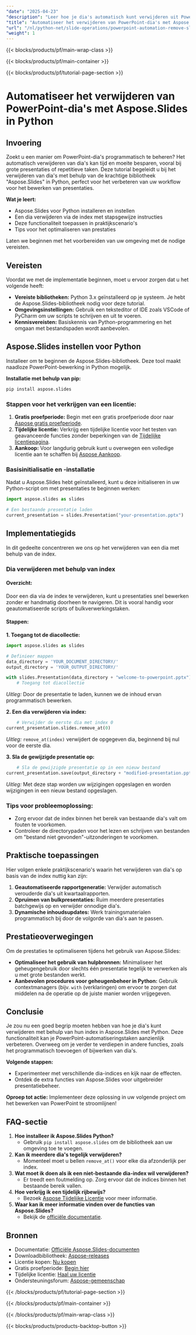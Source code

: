 ```yaml
---
"date": "2025-04-23"
"description": "Leer hoe je dia's automatisch kunt verwijderen uit PowerPoint-presentaties met behulp van de Aspose.Slides-bibliotheek in Python. Stroomlijn je bewerkingsproces efficiënt."
"title": "Automatiseer het verwijderen van PowerPoint-dia's met Aspose.Slides in Python&#58; een stapsgewijze handleiding"
"url": "/nl/python-net/slide-operations/powerpoint-automation-remove-slides-aspose-python/"
"weight": 1
---
```


{{< blocks/products/pf/main-wrap-class >}}

{{< blocks/products/pf/main-container >}}

{{< blocks/products/pf/tutorial-page-section >}}
# Automatiseer het verwijderen van PowerPoint-dia's met Aspose.Slides in Python

## Invoering

Zoekt u een manier om PowerPoint-dia's programmatisch te beheren? Het automatisch verwijderen van dia's kan tijd en moeite besparen, vooral bij grote presentaties of repetitieve taken. Deze tutorial begeleidt u bij het verwijderen van dia's met behulp van de krachtige bibliotheek "Aspose.Slides" in Python, perfect voor het verbeteren van uw workflow voor het bewerken van presentaties.

**Wat je leert:**
- Aspose.Slides voor Python installeren en instellen
- Een dia verwijderen via de index met stapsgewijze instructies
- Deze functionaliteit toepassen in praktijkscenario's
- Tips voor het optimaliseren van prestaties

Laten we beginnen met het voorbereiden van uw omgeving met de nodige vereisten.

## Vereisten

Voordat we met de implementatie beginnen, moet u ervoor zorgen dat u het volgende heeft:

- **Vereiste bibliotheken:** Python 3.x geïnstalleerd op je systeem. Je hebt de Aspose.Slides-bibliotheek nodig voor deze tutorial.
- **Omgevingsinstellingen:** Gebruik een teksteditor of IDE zoals VSCode of PyCharm om uw scripts te schrijven en uit te voeren.
- **Kennisvereisten:** Basiskennis van Python-programmering en het omgaan met bestandspaden wordt aanbevolen.

## Aspose.Slides instellen voor Python

Installeer om te beginnen de Aspose.Slides-bibliotheek. Deze tool maakt naadloze PowerPoint-bewerking in Python mogelijk.

**Installatie met behulp van pip:**
```bash
pip install aspose.slides
```

### Stappen voor het verkrijgen van een licentie:
1. **Gratis proefperiode:** Begin met een gratis proefperiode door naar [Aspose gratis proefperiode](https://releases.aspose.com/slides/python-net/).
2. **Tijdelijke licentie:** Verkrijg een tijdelijke licentie voor het testen van geavanceerde functies zonder beperkingen van de [Tijdelijke licentiepagina](https://purchase.aspose.com/temporary-license/).
3. **Aankoop:** Voor langdurig gebruik kunt u overwegen een volledige licentie aan te schaffen bij [Aspose Aankoop](https://purchase.aspose.com/buy).

### Basisinitialisatie en -installatie
Nadat u Aspose.Slides hebt geïnstalleerd, kunt u deze initialiseren in uw Python-script om met presentaties te beginnen werken:
```python
import aspose.slides as slides

# Een bestaande presentatie laden
current_presentation = slides.Presentation("your-presentation.pptx")
```

## Implementatiegids
In dit gedeelte concentreren we ons op het verwijderen van een dia met behulp van de index.

### Dia verwijderen met behulp van index

#### Overzicht:
Door een dia via de index te verwijderen, kunt u presentaties snel bewerken zonder er handmatig doorheen te navigeren. Dit is vooral handig voor geautomatiseerde scripts of bulkverwerkingstaken.

#### Stappen:
**1. Toegang tot de diacollectie:**
```python
import aspose.slides as slides

# Definieer mappen
data_directory = 'YOUR_DOCUMENT_DIRECTORY/'
output_directory = 'YOUR_OUTPUT_DIRECTORY/'

with slides.Presentation(data_directory + "welcome-to-powerpoint.pptx") as current_presentation:
    # Toegang tot diacollectie
```
*Uitleg:* Door de presentatie te laden, kunnen we de inhoud ervan programmatisch bewerken.

**2. Een dia verwijderen via index:**
```python
    # Verwijder de eerste dia met index 0
current_presentation.slides.remove_at(0)
```
*Uitleg:* `remove_at(index)` verwijdert de opgegeven dia, beginnend bij nul voor de eerste dia.

**3. Sla de gewijzigde presentatie op:**
```python
    # Sla de gewijzigde presentatie op in een nieuw bestand
current_presentation.save(output_directory + "modified-presentation.pptx", slides.export.SaveFormat.PPTX)
```
*Uitleg:* Met deze stap worden uw wijzigingen opgeslagen en worden wijzigingen in een nieuw bestand opgeslagen.

### Tips voor probleemoplossing:
- Zorg ervoor dat de index binnen het bereik van bestaande dia's valt om fouten te voorkomen.
- Controleer de directorypaden voor het lezen en schrijven van bestanden om "bestand niet gevonden"-uitzonderingen te voorkomen.

## Praktische toepassingen
Hier volgen enkele praktijkscenario's waarin het verwijderen van dia's op basis van de index nuttig kan zijn:

1. **Geautomatiseerde rapportgeneratie:** Verwijder automatisch verouderde dia's uit kwartaalrapporten.
2. **Opruimen van bulkpresentaties:** Ruim meerdere presentaties batchgewijs op en verwijder onnodige dia's.
3. **Dynamische inhoudsupdates:** Werk trainingsmaterialen programmatisch bij door de volgorde van dia's aan te passen.

## Prestatieoverwegingen
Om de prestaties te optimaliseren tijdens het gebruik van Aspose.Slides:
- **Optimaliseer het gebruik van hulpbronnen:** Minimaliseer het geheugengebruik door slechts één presentatie tegelijk te verwerken als u met grote bestanden werkt.
- **Aanbevolen procedures voor geheugenbeheer in Python:** Gebruik contextmanagers (bijv. `with` (verklaringen) om ervoor te zorgen dat middelen na de operatie op de juiste manier worden vrijgegeven.

## Conclusie
Je zou nu een goed begrip moeten hebben van hoe je dia's kunt verwijderen met behulp van hun index in Aspose.Slides met Python. Deze functionaliteit kan je PowerPoint-automatiseringstaken aanzienlijk verbeteren. Overweeg om je verder te verdiepen in andere functies, zoals het programmatisch toevoegen of bijwerken van dia's.

**Volgende stappen:**
- Experimenteer met verschillende dia-indices en kijk naar de effecten.
- Ontdek de extra functies van Aspose.Slides voor uitgebreider presentatiebeheer.

**Oproep tot actie:** Implementeer deze oplossing in uw volgende project om het bewerken van PowerPoint te stroomlijnen!

## FAQ-sectie
1. **Hoe installeer ik Aspose.Slides Python?**
   - Gebruik `pip install aspose.slides` om de bibliotheek aan uw omgeving toe te voegen.
2. **Kan ik meerdere dia's tegelijk verwijderen?**
   - Momenteel moet u bellen `remove_at()` voor elke dia afzonderlijk per index.
3. **Wat moet ik doen als ik een niet-bestaande dia-index wil verwijderen?**
   - Er treedt een foutmelding op. Zorg ervoor dat de indices binnen het bestaande bereik vallen.
4. **Hoe verkrijg ik een tijdelijk rijbewijs?**
   - Bezoek [Aspose Tijdelijke Licentie](https://purchase.aspose.com/temporary-license/) voor meer informatie.
5. **Waar kan ik meer informatie vinden over de functies van Aspose.Slides?**
   - Bekijk de [officiële documentatie](https://reference.aspose.com/slides/python-net/).

## Bronnen
- Documentatie: [Officiële Aspose.Slides-documenten](https://reference.aspose.com/slides/python-net/)
- Downloadbibliotheek: [Aspose-releases](https://releases.aspose.com/slides/python-net/)
- Licentie kopen: [Nu kopen](https://purchase.aspose.com/buy)
- Gratis proefperiode: [Begin hier](https://releases.aspose.com/slides/python-net/)
- Tijdelijke licentie: [Haal uw licentie](https://purchase.aspose.com/temporary-license/)
- Ondersteuningsforum: [Aspose-gemeenschap](https://forum.aspose.com/c/slides/11)

{{< /blocks/products/pf/tutorial-page-section >}}

{{< /blocks/products/pf/main-container >}}

{{< /blocks/products/pf/main-wrap-class >}}

{{< blocks/products/products-backtop-button >}}
